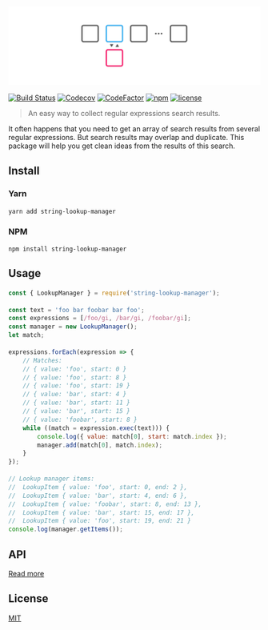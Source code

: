 ![](/media/logo.svg)

[![Build Status](https://travis-ci.com/keindev/string-lookup-manager.svg?branch=master)](https://travis-ci.com/keindev/string-lookup-manager)
[![Codecov](https://codecov.io/gh/keindev/string-lookup-manager/branch/master/graph/badge.svg)](https://codecov.io/gh/keindev/string-lookup-manager)
[![CodeFactor](https://www.codefactor.io/repository/github/keindev/string-lookup-manager/badge)](https://www.codefactor.io/repository/github/keindev/string-lookup-manager)
[![npm](https://img.shields.io/npm/v/string-lookup-manager.svg)](https://www.npmjs.com/package/string-lookup-manager)
[![license](https://img.shields.io/npm/l/string-lookup-manager.svg)](https://www.npmjs.com/package/string-lookup-manager)

> An easy way to collect regular expressions search results.

It often happens that you need to get an array of search results from several regular expressions. But search results may overlap and duplicate. This package will help you get clean ideas from the results of this search.

## Install

### Yarn

```console
yarn add string-lookup-manager
```

### NPM

```console
npm install string-lookup-manager
```

## Usage

```javascript
const { LookupManager } = require('string-lookup-manager');

const text = 'foo bar foobar bar foo';
const expressions = [/foo/gi, /bar/gi, /foobar/gi];
const manager = new LookupManager();
let match;

expressions.forEach(expression => {
    // Matches:
    // { value: 'foo', start: 0 }
    // { value: 'foo', start: 8 }
    // { value: 'foo', start: 19 }
    // { value: 'bar', start: 4 }
    // { value: 'bar', start: 11 }
    // { value: 'bar', start: 15 }
    // { value: 'foobar', start: 8 }
    while ((match = expression.exec(text))) {
        console.log({ value: match[0], start: match.index });
        manager.add(match[0], match.index);
    }
});

// Lookup manager items:
//  LookupItem { value: 'foo', start: 0, end: 2 },
//  LookupItem { value: 'bar', start: 4, end: 6 },
//  LookupItem { value: 'foobar', start: 8, end: 13 },
//  LookupItem { value: 'bar', start: 15, end: 17 },
//  LookupItem { value: 'foo', start: 19, end: 21 }
console.log(manager.getItems());
```

## API

[Read more](docs/lib/README.md)

## License

[MIT](LICENSE)
